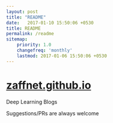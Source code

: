 ```yaml
---
layout: post
title: "README"
date:   2017-01-10 15:50:06 +0530
title: README
permalink: /readme
sitemap:
    priority: 1.0
    changefreq: 'monthly'
    lastmod: 2017-01-06 15:50:06 +0530
---
```

# [zaffnet.github.io](https://zaffnet.github.io)
Deep Learning Blogs

Suggestions/PRs are always welcome
